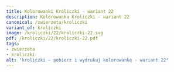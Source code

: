 ```yaml
---
title: Kolorowanki Króliczki - wariant 22
description: Kolorowanka Kroliczki - wariant 22
canonical: /zwierzeta/kroliczki
variant_of: kroliczki
image: /kroliczki/22/kroliczki-22.svg
pdf: /kroliczki/22/kroliczki-22.pdf
tags:
- zwierzeta
- kroliczki
alt: "kroliczki – pobierz i wydrukuj kolorowankę - wariant 22"
---
```

